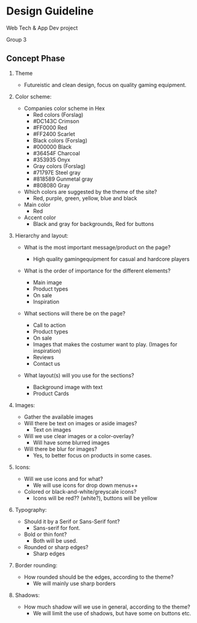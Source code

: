 # Design Guideline
Web Tech & App Dev project

Group 3

## Concept Phase
1. Theme
   - Futureistic and clean design, focus on quality gaming equipment.

2. Color scheme:
    - Companies color scheme in Hex
      - Red colors (Forslag)
      - #DC143C Crimson
      - #FF0000 Red
      - #FF2400 Scarlet
      - Black colors (Forslag)
      - #000000	Black
      - #36454F Charcoal
      - #353935 Onyx
      - Gray colors (Forslag)
      - #71797E Steel gray
      - #818589 Gunmetal gray
      - #808080 Gray
    - Which colors are suggested by the theme of the site?
      - Red, purple, green, yellow, blue and black
    - Main color
      - Red
    - Accent color
      - Black and gray for backgrounds, Red for buttons


3. Hierarchy and layout:
    - What is the most important message/product on the page?
      - High quality gamingequipment for casual and hardcore players
    - What is the order of importance for the different elements?
      - Main image
      - Product types
      - On sale
      - Inspiration
    - What sections will there be on the page?
      - Call to action
      - Product types
      - On sale
      - Images that makes the costumer want to play. (Images for inspiration)
      - Reviews
      - Contact us

    - What layout(s) will you use for the sections?
      - Background image with text
      - Product Cards
4. Images:
    - Gather the available images
    - Will there be text on images or aside images?
      - Text on images
    - Will we use clear images or a color-overlay?
      - Will have some blurred images
    - Will there be blur for images?
      - Yes, to better focus on products in some cases.
5. Icons:
    - Will we use icons and for what?
      - We will use icons for drop down menus++
    - Colored or black-and-white/greyscale icons?
      - Icons will be red?? (white?), buttons will be yellow
6. Typography:
    - Should it by a Serif or Sans-Serif font?
      - Sans-serif for font.
    - Bold or thin font?
      - Both will be used. 
    - Rounded or sharp edges?
      - Sharp edges
7. Border rounding:
    - How rounded should be the edges, according to the theme?
      - We will mainly use sharp borders
8. Shadows:
    - How much shadow will we use in general, according to the theme?
      - We will limit the use of shadows, but have some on buttons etc.